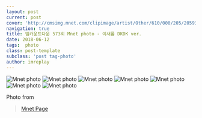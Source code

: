 ```yaml
---
layout: post
current: post
cover: 'http://cmsimg.mnet.com/clipimage/artist/Other/610/000/205/205939.jpg'
navigation: true
title: 엠카운트다운 573회 Mnet photo - 이새롬 DKDK ver.
date: 2018-06-12
tags:  photo
class: post-template
subclass: 'post tag-photo'
author: imreplay
---
```


![Mnet photo](http://cmsimg.mnet.com/clipimage/artist/Other/610/000/205/205939.jpg)
![Mnet photo](http://cmsimg.mnet.com/clipimage/artist/Other/610/000/205/205941.jpg)
![Mnet photo](http://cmsimg.mnet.com/clipimage/artist/Other/610/000/205/205943.jpg)
![Mnet photo](http://cmsimg.mnet.com/clipimage/artist/Other/610/000/205/205950.jpg)
![Mnet photo](http://cmsimg.mnet.com/clipimage/artist/Other/610/000/205/205953.jpg)
![Mnet photo](http://cmsimg.mnet.com/clipimage/artist/Other/610/000/205/205964.jpg)
![Mnet photo](http://cmsimg.mnet.com/clipimage/artist/Other/610/000/205/205970.jpg)

Photo from 
> [Mnet Page](http://www.mnet.com/artist/2127543/photos?gcode=2&otype=1&pNum=2)
